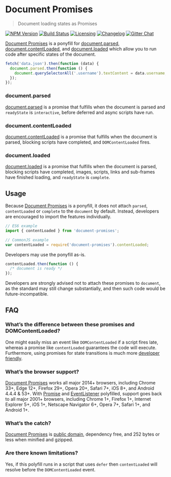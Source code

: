 # Document Promises

> Document loading states as Promises

[![NPM Version][npm-img]][npm-url]
[![Build Status][cli-img]][cli-url]
[![Licensing][lic-img]][lic-url]
[![Changelog][log-img]][log-url]
[![Gitter Chat][git-img]][git-url]

[Document Promises] is a ponyfill for [document.parsed],
[document.contentLoaded], and [document.loaded] which allow you to run code
after specific states of the document.

```js
fetch('data.json').then(function (data) {
  document.parsed.then(function () {
    document.querySelectorAll('.username').textContent = data.username;
  });
});
```

### document.parsed

[document.parsed] is a promise that fulfills when the document is parsed and
`readyState` is `interactive`, before deferred and async scripts have run.

### document.contentLoaded

[document.contentLoaded] is a promise that fulfills when the document is
parsed, blocking scripts have completed, and `DOMContentLoaded` fires.

### document.loaded

[document.loaded] is a promise that fulfills when the document is parsed,
blocking scripts have completed, images, scripts, links and sub-frames have
finished loading, and `readyState` is `complete`.

## Usage

Because [Document Promises] is a ponyfill, it does not attach `parsed`,
`contentLoaded` or `complete` to the `document` by default. Instead, developers
are encouraged to import the features individually.

```js
// ES6 example
import { contentLoaded } from 'document-promises';

// CommonJS example
var contentLoaded = require('document-promises').contentLoaded;
```

Developers may use the ponyfill as-is.

```js
contentLoaded.then(function () {
  /* document is ready */
});
```

Developers are strongly advised not to attach these promises to `document`, as
the standard may still change substantially, and then such code would be
future-incompatible.

## FAQ

### What’s the difference between these promises and DOMContentLoaded?

One might easily miss an event like `DOMContentLoaded` if a script fires late,
whereas a promise like `contentLoaded` guarantees the code will execute.
Furthermore, using promises for state transitions is much more
[developer friendly].

### What’s the browser support?

[Document Promises] works all major 2014+ browsers, including Chrome 33+,
Edge 12+, Firefox 29+, Opera 20+, Safari 7+, iOS 8+, and Android 4.4.4 & 53+.
With [Promise] and [EventListener] polyfilled, support goes back to all major
2001+ browsers, including Chrome 1+, Firefox 1+, Internet Explorer 5+, iOS 1+,
Netscape Navigator 6+, Opera 7+, Safari 1+, and Android 1+.

### What’s the catch?

[Document Promises] is [public domain], dependency free, and 252 bytes or less
when minified and gzipped.

### Are there known limitations?

Yes, if this polyfill runs in a script that uses `defer` then `contentLoaded`
will resolve before the `DOMContentLoaded` event.

[Document Promises]: https://github.com/jonathantneal/document-promises

[document.parsed]: https://html.spec.whatwg.org/multipage/dom.html#dom-document-parsed
[document.contentLoaded]: https://html.spec.whatwg.org/multipage/dom.html#dom-document-contentLoaded
[document.loaded]: https://html.spec.whatwg.org/multipage/dom.html#dom-document-loaded

[developer friendly]: https://github.com/whatwg/html/issues/127#issuecomment-139176295

[Promise]: https://github.com/ysmood/yaku
[EventListener]: https://github.com/jonathantneal/EventListener
[public domain]: LICENSE.md

[npm-url]: https://www.npmjs.com/package/document-promises
[npm-img]: https://img.shields.io/npm/v/document-promises.svg?style=flat-square
[cli-url]: https://travis-ci.org/jonathantneal/document-promises
[cli-img]: https://img.shields.io/travis/jonathantneal/document-promises.svg?style=flat-square
[lic-url]: LICENSE.md
[lic-img]: https://img.shields.io/npm/l/document-promises.svg?style=flat-square
[log-url]: CHANGELOG.md
[log-img]: https://img.shields.io/badge/changelog-md-blue.svg?style=flat-square
[git-url]: https://gitter.im/jonathantneal/document-promises
[git-img]: https://img.shields.io/badge/chat-gitter-blue.svg?style=flat-square
